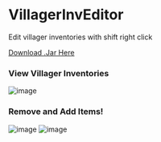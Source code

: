 # VillagerInvEditor
Edit villager inventories with shift right click

[Download .Jar Here](https://github.com/qwazwsx/VillagerInvEditor/releases/tag/release)

### View Villager Inventories
![image](https://user-images.githubusercontent.com/20545489/227747897-2f7c3ef5-ce09-47c0-9b87-51b38eed7cd2.png)
### Remove and Add Items!
![image](https://user-images.githubusercontent.com/20545489/227747959-63922ca9-3d3a-44fd-b494-5d2126b6eac7.png)
![image](https://user-images.githubusercontent.com/20545489/227747964-950e356d-f708-457f-bbb1-2ef0954099a5.png)
